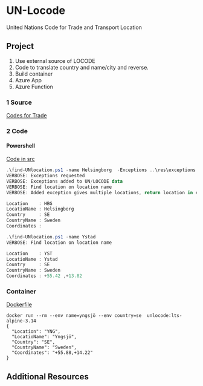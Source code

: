 # UN-Locode
United Nations Code for Trade and Transport Location

## Project 
1. Use external source of LOCODE 
2. Code to translate country and name/city and reverse. 
3. Build container
4. Azure App
5. Azure Function

### 1 Source
[Codes for Trade](https://unece.org/trade/cefact/UNLOCODE-Download)

### 2 Code

#### Powershell
[Code in src](/src/find-UNlocation.ps1)
```powershell
.\find-UNlocation.ps1 -name Helsingborg  -Exceptions ..\res\exceptions.json -Verbose
VERBOSE: Exceptions requested
VERBOSE: Exceptions added to UN/LOCODE data
VERBOSE: Find location on location name
VERBOSE: Added exception gives multiple locations, return location in exception

Location    : HBG
LocatioName : Helsingborg
Country     : SE
CountryName : Sweden
Coordinates : 
```

```powershell
.\find-UNlocation.ps1 -name Ystad
VERBOSE: Find location on location name

Location    : YST
LocatioName : Ystad
Country     : SE
CountryName : Sweden
Coordinates : +55.42 ,+13.82
```

### Container
[Dockerfile](/container/dockerfile)
```docker
docker run --rm --env name=yngsjö --env country=se  unlocode:lts-alpine-3.14
{
  "Location": "YNG",
  "LocatioName": "Yngsjö",
  "Country": "SE",
  "CountryName": "Sweden",
  "Coordinates": "+55.88,+14.22"
}
```

## Additional Resources